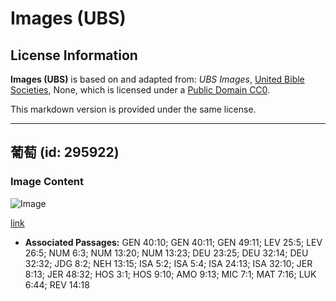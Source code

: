 # Images (UBS)

## License Information

**Images (UBS)** is based on and adapted from: _UBS Images_, [United Bible Societies](https://unitedbiblesocieties.org/), None, which is licensed under a [Public Domain CC0](https://creativecommons.org/public-domain/cc0/).

This markdown version is provided under the same license.



--------------------------------

## 葡萄 (id: 295922)

### Image Content

![Image](https://cdn.aquifer.bible/aquifer-content/resources/Media/WEB-0273_grape.jpg)

[link](https://cdn.aquifer.bible/aquifer-content/resources/Media/WEB-0273_grape.jpg)

* **Associated Passages:** GEN 40:10; GEN 40:11; GEN 49:11; LEV 25:5; LEV 26:5; NUM 6:3; NUM 13:20; NUM 13:23; DEU 23:25; DEU 32:14; DEU 32:32; JDG 8:2; NEH 13:15; ISA 5:2; ISA 5:4; ISA 24:13; ISA 32:10; JER 8:13; JER 48:32; HOS 3:1; HOS 9:10; AMO 9:13; MIC 7:1; MAT 7:16; LUK 6:44; REV 14:18

